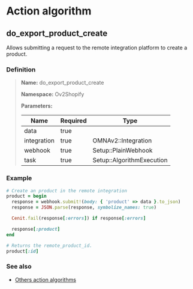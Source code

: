 # Action algorithm

## do_export_product_create

Allows submitting a request to the remote integration platform to create a product.
    
### Definition

> **Name:** do_export_product_create
> 
> **Namespace:** Ov2Shopify
>
> **Parameters:**
> 
> | Name | Required | Type |
> | --- | --- | --- |
> | data | true |  |
> | integration | true | OMNAv2::Integration |
> | webhook | true | Setup::PlainWebhook |
> | task | true | Setup::AlgorithmExecution |

### Example
```ruby
# Create an product in the remote integration
product = begin
  response = webhook.submit!(body: { 'product' => data }.to_json)
  response = JSON.parse(response, symbolize_names: true)

  Cenit.fail(response[:errors]) if response[:errors]

  response[:product]
end

# Returns the remote_product_id.
product[:id]
```

### See also
* [Others action algorithms](overview?id=do_export_product_create)